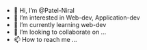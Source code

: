 - 👋 Hi, I’m @Patel-Niral
- 👀 I’m interested in Web-dev, Application-dev
- 🌱 I’m currently learning web-dev
- 💞️ I’m looking to collaborate on ...
- 📫 How to reach me ...

<!---
Patel-Niral/Patel-Niral is a ✨ special ✨ repository because its `README.md` (this file) appears on your GitHub profile.
You can click the Preview link to take a look at your changes.
--->
